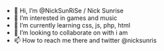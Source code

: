 - 👋 Hi, I’m @NickSunRiSe / Nick Sunrise
- 👀 I’m interested in games and music
- 🌱 I’m currently learning css, js, php, html
- 💞️ I’m looking to collaborate on with i am
- 📫 How to reach me there and twitter @nicksunris

<!---
NickSunRiSe/NickSunRiSe is a ✨ special ✨ repository because its `README.md` (this file) appears on your GitHub profile.
You can click the Preview link to take a look at your changes.
--->
